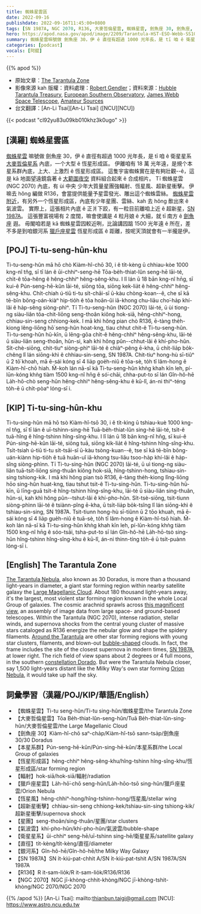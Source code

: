 ```yaml
---
title: 蜘蛛星雲區
date: 2022-09-16
publishdate: 2022-09-16T11:45:00+0800
tags: [SN 1987A, NGC 2070, R136, 大麥哲倫星雲, 蜘蛛星雲, 劍魚座 30, 劍魚座, 本星系群, 恆星形成區, 輻射, 獵戶座星雲, 恆星風, 超新星衝擊, 超新星, 星團, 氣波雲, 衛星星系, 直徑, 銀河系]
hero: https://apod.nasa.gov/apod/image/2209/Tarantula-HST-ESO-Webb-SS1024.jpg
summary: 蜘蛛星雲嘛號做 劍魚座 30，伊 ê 直徑有超過 1000 光年長，是 tī 咱 ê 衛星星系大麥哲倫星系內底，一个大型 ê 恆星形成區。
categories: [podcast]
vocals: [阿錕]
---
```


{{% apod %}}

- 原始文章：[The Tarantula Zone](https://apod.nasa.gov/apod/ap220916.html)
- 影像來源 kah 版權：資料處理：[Robert Gendler](http://www.robgendlerastropics.com/)；資料來源：[Hubble Tarantula Treasury](http://30dor.stsci.edu/HTTP.html), [European Southern Observatory](http://eso.org), [James Webb Space Telescope](https://jwst.nasa.gov/), [Amateur Sources](http://www.robgendlerastropics.com/Tarantula-HST-ESO-Webb.html)
- 台文翻譯：[An-Li Tsai][An-Li Tsai] ([NCU][NCU])

{{< podcast "cl92yu83u09kb010khz3k0ugo" >}}

## [漢羅] 蜘蛛星雲區
[蜘蛛星雲][The Tarantula Nebula] 嘛號做 劍魚座 30，伊 ê 直徑有超過 1000 光年長，是 tī 咱 ê 衛星星系 [大麥哲倫星系][Large Magellanic Cloud] 內底，一个大型 ê 恆星形成區。
伊離咱有 18 萬 光年遠，是規个本星系群內底，上大、上激烈 ê 恆星形成區。
這隻宇宙蜘蛛實在是有夠壯觀--ê，這是 kā 地面望遠鏡翕著 ê [大範圍夜空][this magnificent view] 資料組合起來 ê 合成相片。
Tī 蜘蛛星雲 (NGC 2070) 內底，有 ùi 中央 少年大質量星團強輻射、恆星風、超新星衝擊。
伊嘛去 hŏng 編做 R136，會當提供能量予星雲發光、雕出這个蜘蛛雲絲。
[蜘蛛星雲附近][Around the Tarantula]，有另外一个恆星形成區，內底有少年星團、雲絲、kah 去 hŏng 歕出來 ê 氣波雲。
實際上，這張相片內底 ê 正爿下跤，有一粒目前離咱上近 ê 超新星，[SN 1987A][SN 1987A]。
這張豐富視場有 2 度闊，嘛會使講是 4 粒月娘 ê 大細，就 tī 南方 ê [劍魚座][constellation Dorado] 遐。
毋閣咱若是 kā 蜘蛛星雲囥較近咧，比論講囥踮 1500 光年遠 ê 所在，差不多是到咱銀河系 [獵戶座星雲][Orion Nebula] 恆星形成區 ê 距離，按呢天頂就會有一半攏是伊。

## [POJ] Ti-tu-seng-hûn-khu
Ti-tu-seng-hûn mā hō chò Kiàm-hî-chō 30, i ê ti̍t-kèng ū chhiau-kòe 1000 kng-nî tn̂g, sī tī lán ê ūi-chhiⁿ-seng-hē Tōa-be̍h-thiat-lûn seng-hē lāi-té, chi̍t-ê tōa-hêng ê hêng-chhiⁿ hêng-sêng-khu.
I lî lán ū 18 bān kng-nî hn̄g, sī kui-ê Pún-seng-hē-kûn lāi-té, siōng tōa, siōng kek-lia̍t ê hêng-chhiⁿ hêng-sêng-khu.
Chi̍t-chiah ú-tiū ti-tu si̍t-chāi-sī ū-kàu chòng-koan--ê, che sī kā tē-bīn bōng-oán-kiàⁿ hip-tio̍h ê tōa hoān-ûi iā-khong chu-liāu cho͘-ha̍p khí-lâi ê ha̍p-sêng siòng-phìⁿ.
Tī Ti-tu-seng-hûn (NGC 2070) lāi-té, ū ùi tiong-ng siàu-liân tōa-chit-liōng seng-thoân kiông hok-siā, hêng-chhiⁿ-hong, chhiau-sin-seng chhiong-kek.
I mā khì hŏng pian chò R136, ē-tàng the̍h-kiong lêng-liōng hō͘ seng-hûn hoat-kng, tiau chhut chit-ê Ti-tu-seng-hûn.
Ti-tu-seng-hûn hū-kīn, ū lēng-gōa chi̍t-ê hêng-chhiⁿ hêng-sêng-khu, lāi-té ū siàu-liân seng-thoân, hûn-si, kah khì hŏng pûn--chhut-lâi ê khí-pho-hûn.
Si̍t-chè-siōng, chit-tiuⁿ siòng-phìⁿ lāi-té ê chiàⁿ-pêng ē-kha, ū chi̍t-lia̍p bo̍k-chêng lî lán siōng-khì ê chhiau-sin-seng, SN 1987A.
Chit-tiuⁿ hong-hù sī-tiûⁿ ū 2 tō͘ khoah, mā ē-sái kóng sī 4 lia̍p goe̍h-niû ê tōa-sè, to̍h tī lâm-hong ê Kiàm-hî-chō hiah.
M̄-koh lán nā-sī kā Ti-tu-seng-hûn khǹg khah kīn leh, pí-lūn-kóng khǹg tiàm 1500 kng-nî hn̄g ê só͘-chāi, chha-put-to sī lán Gîn-hô-hē  La̍h-hō-chò seng-hûn hêng-chhiⁿ hêng-sêng-khu ê kū-lî, án-ni thiⁿ-téng to̍h-ē ū chi̍t-pòaⁿ lóng-sī i.


## [KIP] Ti-tu-sing-hûn-khu
Ti-tu-sing-hûn mā hō tsò Kiàm-hî-tsō 30, i ê ti̍t-kìng ū tshiau-kuè 1000 kng-nî tn̂g, sī tī lán ê uī-tshinn-sing-hē Tuā-be̍h-thiat-lûn sing-hē lāi-té, tsi̍t-ê tuā-hîng ê hîng-tshinn hîng-sîng-khu.
I lî lán ū 18 bān kng-nî hn̄g, sī kui-ê Pún-sing-hē-kûn lāi-té, siōng tuā, siōng kik-lia̍t ê hîng-tshinn hîng-sîng-khu.
Tsi̍t-tsiah ú-tiū ti-tu si̍t-tsāi-sī ū-kàu tsòng-kuan--ê, tse sī kā tē-bīn bōng-uán-kiànn hip-tio̍h ê tuā huān-uî iā-khong tsu-liāu tsoo-ha̍p khí-lâi ê ha̍p-sîng siòng-phìnn.
Tī Ti-tu-sing-hûn (NGC 2070) lāi-té, ū uì tiong-ng siàu-liân tuā-tsit-liōng sing-thuân kiông hok-siā, hîng-tshinn-hong, tshiau-sin-sing tshiong-kik.
I mā khì hŏng pian tsò R136, ē-tàng the̍h-kiong lîng-liōng hōo sing-hûn huat-kng, tiau tshut tsit-ê Ti-tu-sing-hûn.
Ti-tu-sing-hûn hū-kīn, ū līng-guā tsi̍t-ê hîng-tshinn hîng-sîng-khu, lāi-té ū siàu-liân sing-thuân, hûn-si, kah khì hŏng pûn--tshut-lâi ê khí-pho-hûn.
Si̍t-tsè-siōng, tsit-tiunn siòng-phìnn lāi-té ê tsiànn-pîng ē-kha, ū tsi̍t-lia̍p bo̍k-tsîng lî lán siōng-khì ê tshiau-sin-sing, SN 1987A.
Tsit-tiunn hong-hù sī-tiûnn ū 2 tōo khuah, mā ē-sái kóng sī 4 lia̍p gue̍h-niû ê tuā-sè, to̍h tī lâm-hong ê Kiàm-hî-tsō hiah.
M̄-koh lán nā-sī kā Ti-tu-sing-hûn khǹg khah kīn leh, pí-lūn-kóng khǹg tiàm 1500 kng-nî hn̄g ê sóo-tsāi, tsha-put-to sī lán Gîn-hô-hē  La̍h-hō-tsò sing-hûn hîng-tshinn hîng-sîng-khu ê kū-lî, án-ni thinn-tíng to̍h-ē ū tsi̍t-puànn lóng-sī i.

## [English] The Tarantula Zone

[The Tarantula Nebula][The Tarantula Nebula], also known as 30 Doradus, is more than a thousand light-years in diameter, a giant star forming region within nearby satellite galaxy the [Large Magellanic Cloud][Large Magellanic Cloud].
About 180 thousand light-years away, it's the largest, most violent star forming region known in the whole Local Group of galaxies.
The cosmic arachnid sprawls across [this magnificent view][this magnificent view], an assembly of image data from large space- and ground-based telescopes.
Within the Tarantula (NGC 2070), intense radiation, stellar winds, and supernova shocks from the central young cluster of massive stars cataloged as R136 energize the nebular glow and shape the spidery filaments.
[Around the Tarantula][Around the Tarantula] are other star forming regions with young star clusters, filaments, and blown-out [bubble-shaped][bubble-shaped] clouds.
In fact, the frame includes the site of the closest supernova in modern times, [SN 1987A][SN 1987A], at lower right.
The rich field of view spans about 2 degrees or 4 full moons, in the southern [constellation Dorado][constellation Dorado].
But were the Tarantula Nebula closer, say 1,500 light-years distant like the Milky Way's own star forming [Orion Nebula][Orion Nebula], it would take up half the sky.

## 詞彙學習（漢羅/POJ/KIP/華語/English）
- 【蜘蛛星雲】Ti-tu seng-hûn/Ti-tu sing-hûn/蜘蛛星雲/the Tarantula Zone
- 【大麥哲倫星雲】Tōa Be̍h-thiat-lûn-seng-hûn/Tuā Be̍h-thiat-lûn-sing-hûn/大麥哲倫星雲/the Large Magellanic Cloud
- 【劍魚座 30】Kiàm-hî-chō saⁿ-cha̍p/Kiàm-hî-tsō sann-tsa̍p/劍魚座 30/30 Doradus
- 【本星系群】Pún-seng-hē-kûn/Pún-sing-hē-kûn/本星系群/the Local Group of galaxies
- 【恆星形成區】hêng-chhiⁿ hêng-sêng-khu/hîng-tshinn hîng-sîng-khu/恆星形成區/star forming region
- 【輻射】hok-siā/hok-siā/輻射/radiation
- 【獵戶座星雲】La̍h-hō͘-chō seng-hûn/La̍h-hōo-tsō sing-hûn/獵戶座星雲/Orion Nebula
- 【恆星風】hêng-chhiⁿ-hong/hîng-tshinn-hong/恆星風/stellar wing
- 【超新星衝擊】chhiau-sin-seng chhiong-kek/tshiau-sin-sing tshiong-kik/超新星衝擊/supernova shock
- 【星團】seng-thoân/sing-thuân/星團/star clusters
- 【氣波雲】khí-pho-hûn/khí-pho-hûn/氣波雲/bubble-shape
- 【衛星星系】ūi-chhiⁿ seng-hē/uī-tshinn sing-hē/衛星星系/satellite galaxy
- 【直徑】ti̍t-kèng/ti̍t-kèng/直徑/diameter
- 【銀河系】Gîn-hô-hē/Gîn-hô-hē/the Milky Way Galaxy
- 【SN 1987A】SN i̍t-kiú-pat-chhit A/SN i̍t-kiú-pat-tshit A/SN 1987A/SN 1987A
- 【R136】R it-sam-lio̍k/R it-sam-lio̍k/R136/R136
- 【NGC 2070】NGC jī-khòng-chhit-khòng/NGC jī-khòng-tshit-khòng/NGC 2070/NGC 2070

{{% /apod %}}
[An-Li Tsai]: mailto:thianbun.taigi@gmail.com
[NCU]: https://www.astro.ncu.edu.tw

[copyright]: https://apod.nasa.gov/apod/fap/lib/about_apod.html#srapply

[The Tarantula Nebula]:http://messier.seds.org/xtra/ngc/n2070.html
[Large Magellanic Cloud]:https://apod.nasa.gov/apod/lap171013.html
[this magnificent view]:http://www.robgendlerastropics.com/Tarantula-HST-ESO-Webb.html
[Around the Tarantula]:https://apod.nasa.gov/apod/limage/1602/Tarantula-HST-ESO-annotated1800.jpg
[bubble-shaped]:https://apod.nasa.gov/apod/lap080327.html
[SN 1987A]:https://www.eso.org/public/images/eso0708a/
[constellation Dorado]:http://www.hawastsoc.org/deepsky/dor/
[Orion Nebula]:https://apod.nasa.gov/apod/lap151104.html
